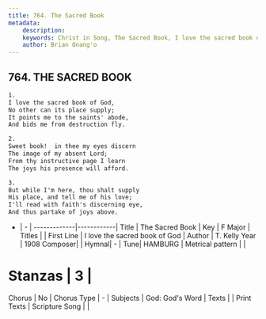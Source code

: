 ```yaml
---
title: 764. The Sacred Book
metadata:
    description: 
    keywords: Christ in Song, The Sacred Book, I love the sacred book of God, 
    author: Brian Onang'o
---
```



## 764. THE SACRED BOOK

```txt
1.
I love the sacred book of God,
No other can its place supply;
It points me to the saints' abode,
And bids me from destruction fly.

2.
Sweet book!  in thee my eyes discern
The image of my absent Lord;
From thy instructive page I learn
The joys his presence will afford.

3.
But while I'm here, thou shalt supply 
His place, and tell me of his love; 
I'll read with faith's discerning eye,
And thus partake of joys above.

```

- |   -  |
-------------|------------|
Title | The Sacred Book |
Key | F Major |
Titles |  |
First Line | I love the sacred book of God |
Author | T. Kelly
Year | 1908
Composer|  |
Hymnal|  - |
Tune| HAMBURG |
Metrical pattern | |
# Stanzas | 3 |
Chorus | No |
Chorus Type | - |
Subjects | God: God's Word |
Texts |  |
Print Texts | 
Scripture Song |  |
  
